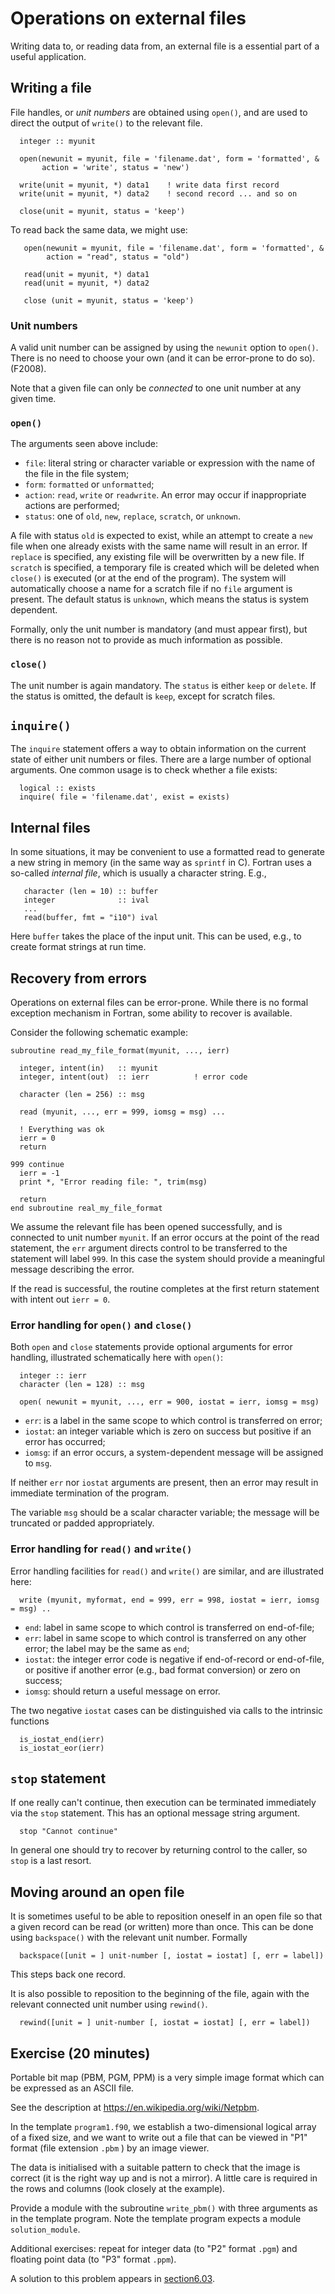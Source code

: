 # Operations on external files

Writing data to, or reading data from, an external file is a essential
part of a useful application.


## Writing a file

File handles, or _unit numbers_ are obtained using `open()`, and are
used to direct the output of `write()` to the relevant file.
```
  integer :: myunit

  open(newunit = myunit, file = 'filename.dat', form = 'formatted', &
       action = 'write', status = 'new')

  write(unit = myunit, *) data1    ! write data first record
  write(unit = myunit, *) data2    ! second record ... and so on

  close(unit = myunit, status = 'keep')
```
To read back the same data, we might use:
```
   open(newunit = myunit, file = 'filename.dat', form = 'formatted', &
        action = "read", status = "old")

   read(unit = myunit, *) data1
   read(unit = myunit, *) data2

   close (unit = myunit, status = 'keep')
```

### Unit numbers

A valid unit number can be assigned by using the `newunit` option to
`open()`. There is no need to choose your own (and it can be error-prone
to do so). (F2008).

Note that a given file can only be _connected_ to one unit number at
any given time.

### `open()`

The arguments seen above include:
* `file`: literal string or character variable or expression with the name of
the file in the file system;
* `form`: `formatted` or `unformatted`;
* `action`: `read`, `write` or `readwrite`. An error may occur if inappropriate actions are performed;
* `status`: one of `old`, `new`, `replace`, `scratch`, or `unknown`.

A file with status `old` is expected to exist, while an attempt to create a
`new` file when one already exists with the same name will result in an error.
If `replace` is specified, any existing file will be overwritten by a new
file. If `scratch` is specified, a temporary file is created which will
be deleted when `close()` is executed (or at the end of the program).
The system will automatically choose a name for a scratch file if no
`file` argument is present. The default status is `unknown`, which
means the status is system dependent.

Formally, only the unit number is mandatory (and must appear first), but
there is no reason not to provide as much information as possible.

### `close()`
The unit number is again mandatory. The `status` is either `keep` or
`delete`. If the status is omitted, the default is `keep`, except for
scratch files.

## `inquire()`

The `inquire` statement offers a way to obtain information on the
current state of either unit numbers or files. There are a large
number of optional arguments. One common usage is to check whether
a file exists:
```
  logical :: exists
  inquire( file = 'filename.dat', exist = exists)
```

## Internal files

In some situations, it may be convenient to use a formatted read to
generate a new string in memory (in the same way as `sprintf` in C).
Fortran uses a so-called _internal file_, which is usually a
character string. E.g.,
```
   character (len = 10) :: buffer
   integer              :: ival
   ...
   read(buffer, fmt = "i10") ival
```
Here `buffer` takes the place of the input unit. This can be used, e.g.,
to create format strings at run time.

## Recovery from errors

Operations on external files can be error-prone. While there is no
formal exception mechanism in Fortran, some ability to recover is
available.

Consider the following schematic example:
```
subroutine read_my_file_format(myunit, ..., ierr)

  integer, intent(in)   :: myunit
  integer, intent(out)  :: ierr          ! error code

  character (len = 256) :: msg

  read (myunit, ..., err = 999, iomsg = msg) ...

  ! Everything was ok
  ierr = 0
  return

999 continue
  ierr = -1
  print *, "Error reading file: ", trim(msg)

  return
end subroutine real_my_file_format
```
We assume the relevant file has been opened successfully, and is
connected to unit number `myunit`. If an error occurs at the
point of the read statement, the `err` argument directs control
to be transferred to the statement will label `999`. In this
case the system should provide a meaningful message describing the
error.

If the read is successful, the routine completes at the first return
statement with intent out `ierr = 0`.

### Error handling for `open()` and `close()`

Both `open` and `close` statements provide optional arguments for
error handling, illustrated schematically here with `open()`:
```
  integer :: ierr
  character (len = 128) :: msg

  open( newunit = myunit, ..., err = 900, iostat = ierr, iomsg = msg)
```
* `err`: is a label in the same scope to which control is transferred on error;
* `iostat`: an integer variable which is zero on success but positive if an error has occurred;
* `iomsg`: if an error occurs, a system-dependent message will be assigned to `msg`.

If neither `err` nor `iostat` arguments are present, then an error may
result in immediate termination of the program.

The variable `msg` should be a scalar character variable; the message will be
truncated or padded appropriately.

### Error handling for `read()` and `write()`

Error handling facilities for `read()` and `write()` are similar, and
are illustrated here:
```
  write (myunit, myformat, end = 999, err = 998, iostat = ierr, iomsg = msg) ..
```
* `end`: label in same scope to which control is transferred on end-of-file;
* `err`: label in same scope to which control is transferred on any other error; the label may be the same as `end`;
* `iostat`: the integer error code is negative if end-of-record or end-of-file, or positive if another error (e.g., bad format conversion) or zero on success;
* `iomsg`: should return a useful message on error.

The two negative `iostat` cases can be distinguished via calls to
the intrinsic functions
```
  is_iostat_end(ierr)
  is_iostat_eor(ierr)
```

## `stop` statement

If one really can't continue, then execution can be terminated immediately
via the `stop` statement. This has an optional message string argument.
```
  stop "Cannot continue"
```
In general one should try to recover by returning control to the caller,
so `stop` is a last resort.

## Moving around an open file

It is sometimes useful to be able to reposition oneself in an open file
so that a given record can be read (or written) more than once. This
can be done using `backspace()` with the relevant unit number. Formally
```
  backspace([unit = ] unit-number [, iostat = iostat] [, err = label])
```
This steps back one record.

It is also possible to reposition to the beginning of the file, again
with the relevant connected unit number using `rewind()`.
```
  rewind([unit = ] unit-number [, iostat = iostat] [, err = label])
```


## Exercise (20 minutes)

Portable bit map (PBM, PGM, PPM) is a very simple image format which can be
expressed as an ASCII file.

See the description at https://en.wikipedia.org/wiki/Netpbm.

In the template `program1.f90`, we establish a two-dimensional logical array
of a fixed size, and we want to write out a file that can be viewed in
"P1" format (file extension `.pbm` ) by an image viewer.

The data is initialised with a suitable pattern to check that the image
is correct (it is the right way up and is not a mirror). A little care
is required in the rows and columns (look closely at the example).

Provide a module with the subroutine `write_pbm()` with three arguments
as in the template program. Note the template program expects a module
`solution_module`.

Additional exercises: repeat for integer data (to "P2" format `.pgm`)
and floating point data (to "P3" format `.ppm`).

A solution to this problem appears in [section6.03](./section6.03).
